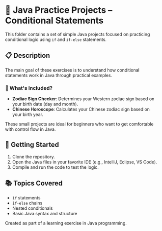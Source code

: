 # 🧪 Java Practice Projects – Conditional Statements

This folder contains a set of simple Java projects focused on practicing conditional logic using `if` and `if-else` statements.

## 📋 Description

The main goal of these exercises is to understand how conditional statements work in Java through practical examples.

### 🔮 What's Included?

- **Zodiac Sign Checker**: Determines your Western zodiac sign based on your birth date (day and month).
- **Chinese Horoscope**: Calculates your Chinese zodiac sign based on your birth year.

These small projects are ideal for beginners who want to get comfortable with control flow in Java.

## 🚀 Getting Started

1. Clone the repository.
2. Open the Java files in your favorite IDE (e.g., IntelliJ, Eclipse, VS Code).
3. Compile and run the code to test the logic.

## 📚 Topics Covered

- `if` statements
- `if-else` chains
- Nested conditionals
- Basic Java syntax and structure



Created as part of a learning exercise in Java programming.
